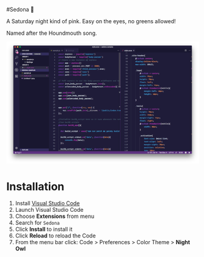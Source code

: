 #Sedona 🌃

A Saturday night kind of pink. Easy on the eyes, no greens allowed!

Named after the Houndmouth song. 

![Preview](preview.png)

# Installation

1.  Install [Visual Studio Code](https://code.visualstudio.com/)
2.  Launch Visual Studio Code
3.  Choose **Extensions** from menu
4.  Search for `Sedona`
5.  Click **Install** to install it
6.  Click **Reload** to reload the Code
7.  From the menu bar click: Code > Preferences > Color Theme > **Night Owl**
